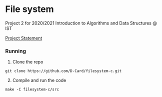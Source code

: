 # File system

Project 2 for 2020/2021 Introduction to Algorithms and Data Structures @ IST

[Project Statement](p2.pdf)  

### Running 
1. Clone the repo  
```
git clone https://github.com/D-Card/filesystem-c.git
```
2. Compile and run the code
```
make -C filesystem-c/src
```
